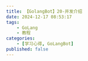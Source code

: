 ```yaml
---
title: 【GolangBot】20-并发介绍
date: 2024-12-17 08:53:17
tags: 
    - GoLang
    - 教程
categories:
    - [学习心得, GoLangBot]
published: false
---
```

